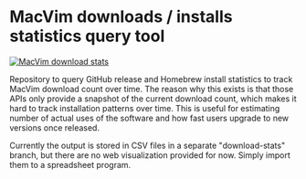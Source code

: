 # MacVim downloads / installs statistics query tool

[![MacVim download stats](https://github.com/ychin/macvim-download-stats/actions/workflows/ci.yaml/badge.svg?branch=main)](https://github.com/ychin/macvim-download-stats/actions/workflows/ci.yaml)

Repository to query GitHub release and Homebrew install statistics to track MacVim download count over time. The reason why this exists is that those APIs only provide a snapshot of the current download count, which makes it hard to track installation patterns over time. This is useful for estimating number of actual uses of the software and how fast users upgrade to new versions once released.

Currently the output is stored in CSV files in a separate "download-stats" branch, but there are no web visualization provided for now. Simply import them to a spreadsheet program.
